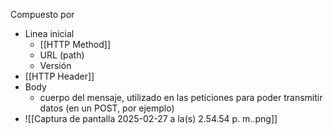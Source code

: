 Compuesto por
- Linea inicial 
	- [[HTTP Method]]
	- URL (path)
	- Versión
- [[HTTP Header]]
- Body
	- cuerpo del mensaje, utilizado en las peticiones para poder transmitir datos (en un POST, por ejemplo)
- ![[Captura de pantalla 2025-02-27 a la(s) 2.54.54 p. m..png]]